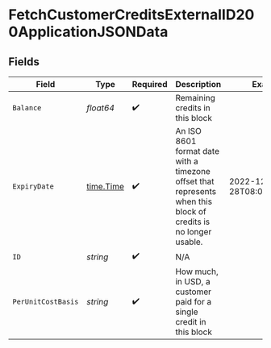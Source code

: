 # FetchCustomerCreditsExternalID200ApplicationJSONData


## Fields

| Field                                                                                                          | Type                                                                                                           | Required                                                                                                       | Description                                                                                                    | Example                                                                                                        |
| -------------------------------------------------------------------------------------------------------------- | -------------------------------------------------------------------------------------------------------------- | -------------------------------------------------------------------------------------------------------------- | -------------------------------------------------------------------------------------------------------------- | -------------------------------------------------------------------------------------------------------------- |
| `Balance`                                                                                                      | *float64*                                                                                                      | :heavy_check_mark:                                                                                             | Remaining credits in this block                                                                                |                                                                                                                |
| `ExpiryDate`                                                                                                   | [time.Time](https://pkg.go.dev/time#Time)                                                                      | :heavy_check_mark:                                                                                             | An ISO 8601 format date with a timezone offset that represents when this block of credits is no longer usable. | 2022-12-28T08:00:00+00:00                                                                                      |
| `ID`                                                                                                           | *string*                                                                                                       | :heavy_check_mark:                                                                                             | N/A                                                                                                            |                                                                                                                |
| `PerUnitCostBasis`                                                                                             | *string*                                                                                                       | :heavy_check_mark:                                                                                             | How much, in USD, a customer paid for a single credit in this block                                            |                                                                                                                |